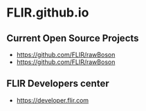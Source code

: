 # FLIR.github.io

## Current Open Source Projects
- https://github.com/FLIR/rawBoson
- https://github.com/FLIR/rawBoson

## FLIR Developers center
- https://developer.flir.com
